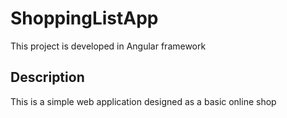 # ShoppingListApp

This project is developed in Angular framework

## Description

 This is a simple web application designed as a basic online shop
